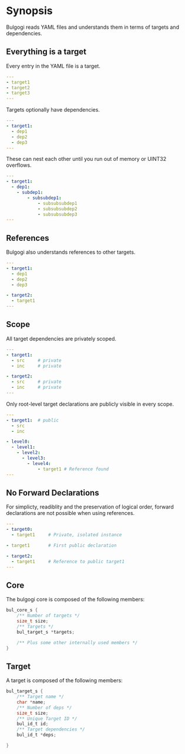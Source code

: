 # Synopsis 
Bulgogi reads YAML files and understands them in terms of targets and dependencies.

## Everything is a target 
Every entry in the YAML file is a target.

```yaml 
---
- target1
- target2
- target3
---
```

Targets optionally have dependencies.

```yaml 
---
- target1:
  - dep1
  - dep2
  - dep3
---
```

These can nest each other until you run out of memory or UINT32 overflows.

```yaml 
---
- target1:
  - dep1:
    - subdep1:
        - subsubdep1:
            - subsubsubdep1
            - subsubsubdep2
            - subsubsubdep3
---
```

## References
Bulgogi also understands references to other targets.

```yaml 
---
- target1:
  - dep1
  - dep2
  - dep3

- target2:
  - target1
---
```

## Scope 
All target dependencies are privately scoped.

```yaml 
---
- target1:
  - src     # private
  - inc     # private

- target2:
  - src     # private 
  - inc     # private
---
```

Only root-level target declarations are publicly visible in every scope.

```yaml 
---
- target1:  # public
  - src
  - inc

- level0:
  - level1:
    - level2:
      - level3:
        - level4:
            - target1 # Reference found
---
```

## No Forward Declarations
For simplicty, readiblity and the preservation of logical order, forward declarations are not possible when using references.


```yaml 
---
- target0:
  - target1     # Private, isolated instance

- target1       # First public declaration

- target2:
  - target1     # Reference to public target1
---
```

## Core
The bulgogi core is composed of the following members:

```c 
bul_core_s {
    /** Number of targets */
    size_t size;
    /** Targets */
    bul_target_s *targets;

    /** Plus some other internally used members */
}
```

## Target 
A target is composed of the following members:

```c 
bul_target_s {
    /** Target name */
    char *name;
    /** Number of deps */
    size_t size;
    /** Unique Target ID */
    bul_id_t id;
    /** Target dependencies */
    bul_id_t *deps;

}
```
